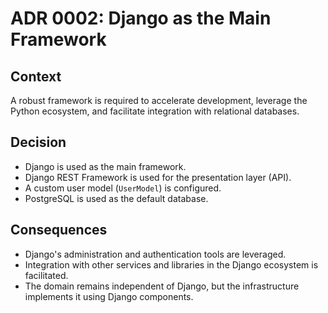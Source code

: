 # ADR 0002: Django as the Main Framework

## Context

A robust framework is required to accelerate development, leverage the Python ecosystem, and facilitate integration with relational databases.

## Decision

- Django is used as the main framework.
- Django REST Framework is used for the presentation layer (API).
- A custom user model (`UserModel`) is configured.
- PostgreSQL is used as the default database.

## Consequences

- Django's administration and authentication tools are leveraged.
- Integration with other services and libraries in the Django ecosystem is facilitated.
- The domain remains independent of Django, but the infrastructure implements it using Django components.
